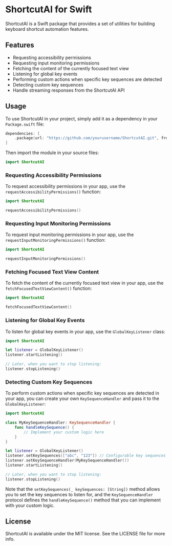 # ShortcutAI for Swift

ShortcutAI is a Swift package that provides a set of utilities for building keyboard shortcut automation features.

## Features

- Requesting accessibility permissions
- Requesting input monitoring permissions
- Fetching the content of the currently focused text view
- Listening for global key events
- Performing custom actions when specific key sequences are detected
- Detecting custom key sequences
- Handle streaming responses from the ShortcutAI API

## Usage

To use ShortcutAI in your project, simply add it as a dependency in your `Package.swift` file:

```swift
dependencies: [
    .package(url: "https://github.com/yourusername/ShortcutAI.git", from: "1.0.0")
]
```

Then import the module in your source files:

```swift
import ShortcutAI
```

### Requesting Accessibility Permissions

To request accessibility permissions in your app, use the `requestAccessibilityPermissions()` function:

```swift
import ShortcutAI

requestAccessibilityPermissions()
```

### Requesting Input Monitoring Permissions

To request input monitoring permissions in your app, use the `requestInputMonitoringPermissions()` function:

```swift
import ShortcutAI

requestInputMonitoringPermissions()
```

### Fetching Focused Text View Content

To fetch the content of the currently focused text view in your app, use the `fetchFocusedTextViewContent()` function:

```swift
import ShortcutAI

fetchFocusedTextViewContent()
```

### Listening for Global Key Events

To listen for global key events in your app, use the `GlobalKeyListener` class:

```swift
import ShortcutAI

let listener = GlobalKeyListener()
listener.startListening()

// Later, when you want to stop listening:
listener.stopListening()
```

### Detecting Custom Key Sequences

To perform custom actions when specific key sequences are detected in your app, you can create your own `KeySequenceHandler` and pass it to the `GlobalKeyListener`:

```swift
import ShortcutAI

class MyKeySequenceHandler: KeySequenceHandler {
    func handleKeySequence() {
        // Implement your custom logic here
    }
}

let listener = GlobalKeyListener()
listener.setKeySequences(["abc", "123"]) // Configurable key sequences
listener.setKeySequenceHandler(MyKeySequenceHandler())
listener.startListening()

// Later, when you want to stop listening:
listener.stopListening()
```

Note that the `setKeySequences(_ keySequences: [String])` method allows you to set the key sequences to listen for, and the `KeySequenceHandler` protocol defines the `handleKeySequence()` method that you can implement with your custom logic.

## License

ShortcutAI is available under the MIT license. See the LICENSE file for more info.